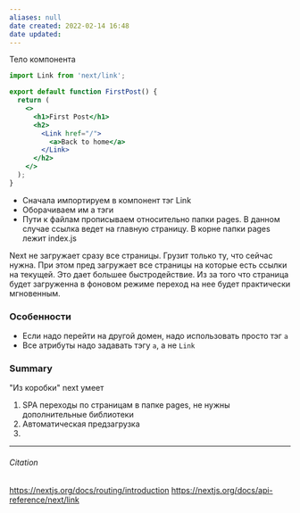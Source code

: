 ```yaml
---
aliases: null
date created: 2022-02-14 16:48
date updated:
---
```


Тело компонента
```jsx
import Link from 'next/link';

export default function FirstPost() {
  return (
    <>
      <h1>First Post</h1>
      <h2>
        <Link href="/">
          <a>Back to home</a>
        </Link>
      </h2>
    </>
  );
}

```

- Сначала импортируем в компонент тэг Link
- Оборачиваем им a тэги
- Пути к файлам прописываем относительно папки pages. В данном случае ссылка ведет на главную страницу. В корне папки pages лежит index.js


Next не загружает сразу все страницы. Грузит только ту, что сейчас нужна.
При этом пред загружает все страницы на которые есть ссылки на текущей. Это дает большее быстродействие. Из за того что страница будет загруженна в фоновом режиме переход на нее будет практически мгновенным.

### Особенности
- Если надо перейти на другой домен, надо использовать просто тэг `a`
- Все атрибуты надо задавать тэгу `a`, а не `Link`


### Summary
"Из коробки" next умеет
1. SPA переходы по страницам в папке pages, не нужны дополнительные библиотеки
2. Автоматическая предзагрузка
3. 

---

###### Citation
https://nextjs.org/docs/routing/introduction
https://nextjs.org/docs/api-reference/next/link